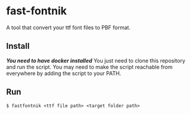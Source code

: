 # fast-fontnik

A tool that convert your ttf font files to PBF format.

## Install

___You need to have docker installed___
You just need to clone this repository and run the script.
You may need to make the script reachable from everywhere by adding the script to your PATH.

## Run

`$ fastfontnik <ttf file path> <target folder path>`

